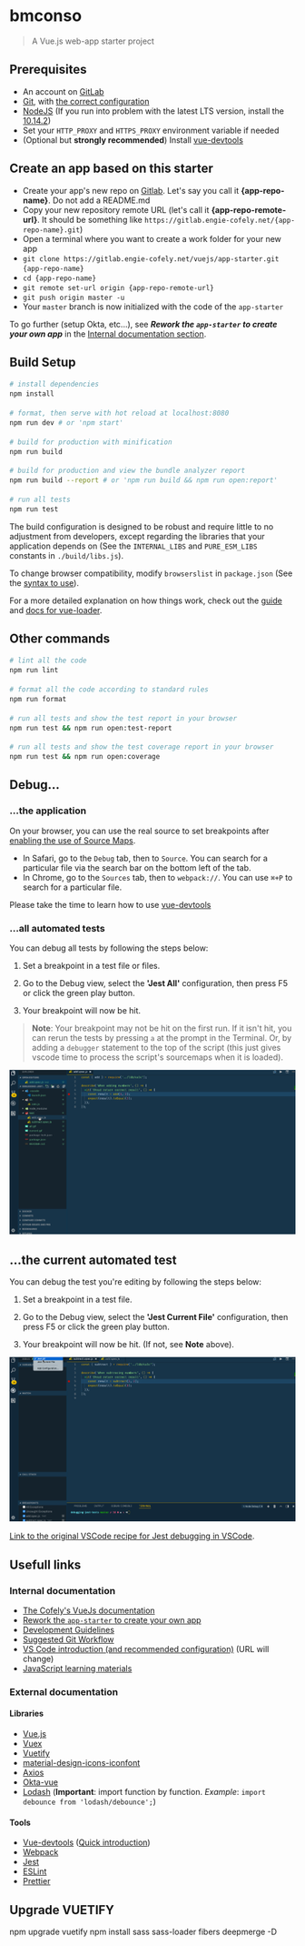 # bmconso

> A Vue.js web-app starter project

## Prerequisites

- An account on [GitLab](https://gitlab.engie-cofely.net/)
- [Git](https://git-scm.com/downloads), with [the correct configuration](https://genesismobile.atlassian.net/wiki/spaces/SO/pages/290226284/GIT#GIT-D%C3%A9marrer)
- [NodeJS](https://nodejs.org/en/download/) (If you run into problem with the latest LTS version, install the [10.14.2](https://nodejs.org/dist/v10.14.2/))
- Set your `HTTP_PROXY` and `HTTPS_PROXY` environment variable if needed
- (Optional but **strongly recommended**) Install [vue-devtools](https://github.com/vuejs/vue-devtools)

## Create an app based on this starter

- Create your app's new repo on [Gitlab](https://gitlab.engie-cofely.net/). Let's say you call it **{app-repo-name}**. Do not add a README.md
- Copy your new repository remote URL (let's call it **{app-repo-remote-url}**. It should be something like `https://gitlab.engie-cofely.net/{app-repo-name}.git`)
- Open a terminal where you want to create a work folder for your new app
- `git clone https://gitlab.engie-cofely.net/vuejs/app-starter.git {app-repo-name}`
- `cd {app-repo-name}`
- `git remote set-url origin {app-repo-remote-url}`
- `git push origin master -u`
- Your `master` branch is now initialized with the code of the `app-starter`

To go further (setup Okta, etc...), see **_Rework the `app-starter` to create your own app_** in the [Internal documentation section](#internal-documentation).

## Build Setup

```bash
# install dependencies
npm install

# format, then serve with hot reload at localhost:8080
npm run dev # or 'npm start'

# build for production with minification
npm run build

# build for production and view the bundle analyzer report
npm run build --report # or 'npm run build && npm run open:report'

# run all tests
npm run test
```

The build configuration is designed to be robust and require little to no adjustment from developers, except regarding the libraries that your application depends on (See the `INTERNAL_LIBS` and `PURE_ESM_LIBS` constants in `./build/libs.js`).

To change browser compatibility, modify `browserslist` in `package.json` (See the [syntax to use](https://github.com/browserslist/browserslist)).

For a more detailed explanation on how things work, check out the [guide](http://vuejs-templates.github.io/webpack/) and [docs for vue-loader](http://vuejs.github.io/vue-loader).

## Other commands

```bash
# lint all the code
npm run lint

# format all the code according to standard rules
npm run format

# run all tests and show the test report in your browser
npm run test && npm run open:test-report

# run all tests and show the test coverage report in your browser
npm run test && npm run open:coverage
```

## Debug...

### ...the application

On your browser, you can use the real source to set breakpoints after [enabling the use of Source Maps](https://gist.github.com/jakebellacera/336c4982194bcb02ef8a).

- In Safari, go to the `Debug` tab, then to `Source`. You can search for a particular file via the search bar on the bottom left of the tab.
- In Chrome, go to the `Sources` tab, then to `webpack://`. You can use `⌘+P` to search for a particular file.

Please take the time to learn how to use [vue-devtools](https://alligator.io/vuejs/vue-devtools/)

### ...all automated tests

You can debug all tests by following the steps below:

1. Set a breakpoint in a test file or files.

2. Go to the Debug view, select the **'Jest All'** configuration, then press F5 or click the green play button.

3. Your breakpoint will now be hit.

> **Note**: Your breakpoint may not be hit on the first run. If it isn't hit, you can rerun the tests by pressing `a` at the prompt in the Terminal. Or, by adding a `debugger` statement to the top of the script (this just gives vscode time to process the script's sourcemaps when it is loaded).

![all](https://github.com/Microsoft/vscode-recipes/blob/master/debugging-jest-tests/all.gif?raw=true)

## ...the current automated test

You can debug the test you're editing by following the steps below:

1. Set a breakpoint in a test file.

2. Go to the Debug view, select the **'Jest Current File'** configuration, then press F5 or click the green play button.

3. Your breakpoint will now be hit. (If not, see **Note** above).

![current](https://github.com/Microsoft/vscode-recipes/blob/master/debugging-jest-tests/current.gif?raw=true)

[Link to the original VSCode recipe for Jest debugging in VSCode](https://github.com/Microsoft/vscode-recipes/tree/master/debugging-jest-tests).

## Usefull links

### Internal documentation

- [The Cofely's VueJs documentation](https://genesismobile.atlassian.net/wiki/spaces/SO/overview)
- [Rework the `app-starter` to create your own app](https://genesismobile.atlassian.net/wiki/spaces/SO/pages/290160646/Initialiser+une+application+depuis+le+starter)
- [Development Guidelines](https://genesismobile.atlassian.net/wiki/spaces/SO/pages/290193437/Guidelines+v1)
- [Suggested Git Workflow](https://genesismobile.atlassian.net/wiki/spaces/SO/pages/290226284/GIT)
- [VS Code introduction (and recommended configuration)](https://genesismobile.atlassian.net/wiki/spaces/PGM/pages/174456860/Visual+Studio+Code) (URL will change)
- [JavaScript learning materials](https://genesismobile.atlassian.net/wiki/spaces/SO/pages/290160702/Formation)

### External documentation

#### Libraries

- [Vue.js](https://vuejs.org/v2/guide/)
- [Vuex](https://vuex.vuejs.org/)
- [Vuetify](https://vuetifyjs.com/en/getting-started/quick-start)
- [material-design-icons-iconfont](https://jossef.github.io/material-design-icons-iconfont/)
- [Axios](https://github.com/axios/axios#readme)
- [Okta-vue](https://github.com/okta/okta-oidc-js/tree/master/packages/okta-vue#readme)
- [Lodash](https://lodash.com/docs/4.17.11) (**Important**: import function by function. _Example_: `import debounce from 'lodash/debounce';`)

#### Tools

- [Vue-devtools](https://github.com/vuejs/vue-devtools) ([Quick introduction](https://alligator.io/vuejs/vue-devtools/))
- [Webpack](https://webpack.js.org/concepts/)
- [Jest](https://jestjs.io/docs/en/getting-started.html)
- [ESLint](https://eslint.org/docs/user-guide/configuring)
- [Prettier](https://prettier.io/docs/en/index.html)

## Upgrade VUETIFY

npm upgrade vuetify
npm install sass sass-loader fibers deepmerge -D
